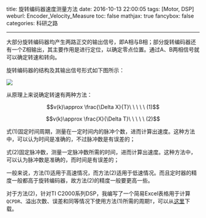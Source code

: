 title: 旋转编码器速度测量方法
date: 2016-10-13 22:00:05
tags: [Motor, DSP]
weburl: Encoder_Velocity_Measure
toc: false
mathjax: true
fancybox: false
categories: 科研之路

---

大部分旋转编码器均产生两路正交的输出信号，即A相与B相；部分旋转编码器还有一个Z相输出，其主要作用是进行定位，以确定零点位置。通过A、B两相信号就可以确定转速和转向。

<!--more-->

旋转编码器的结构及其输出信号形式如下图所示：

![](https://img.gaomf.cn/20160522152021.png?600x)

从原理上来说确定转速有两种方法：

$$v(k)\approx \frac{\Delta X}{T}\ \ \ \ \ (1)$$

$$v(k)\approx \frac{X}{\Delta T}\ \ \ \ \ (2)$$

式(1)固定时间周期，测量在一定时间内的脉冲个数，进而计算出速度。这种方法中，可以认为时间是准确的，不过脉冲数是有误差的；

式(2)固定脉冲数，测量一定脉冲数所需的时间，进而计算出速度。这种方法中，可以认为脉冲数是准确的，而时间是有误差的；

一般来说，方法(1)适用于高速情况，而方法(2)适用于低速情况。而且定时器的精度一般都高于旋转编码器，故方法(2)的精度一般要更高一些。

对于方法(2)，针对TI C2000系列DSP，我编写了一个简易Excel表格用于计算`QCPDR`、溢出次数、误差和同等情况下使用方法(1)所需的周期`T`，可以从[这里](https://img.gaomf.cn/28030%E6%97%8B%E8%BD%AC%E7%BC%96%E7%A0%81%E5%99%A8%E8%AE%A1%E7%AE%97.xlsx)下载。


